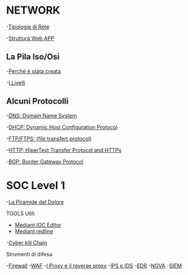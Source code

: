 # NETWORK

-[Tipologie di Rete](https://github.com/emanueletroiani/Network/edit/Tipologie-di-Rete/README.md)

-[Struttura Web APP](https://github.com/emanueletroiani/Network/blob/Struttura-Wep-APP/README.md)

## La Pila Iso/Osi
-[Perchè è stata creata](https://github.com/emanueletroiani/Network/tree/Pila-Iso/Osi)

-[I Livelli](https://github.com/emanueletroiani/Network/blob/I-Livelli/README.md)


## Alcuni Protocolli

-[DNS: Domain Name System](https://github.com/emanueletroiani/Network/blob/DNS-Domain-Name-System/README.md)

-[DHCP: Dynamic Host Configuration Protocol](https://github.com/emanueletroiani/Network/blob/DHCP-Dynamic-Host-Configuration-Protocol/README.md)

-[FTP/FTPS: (file transfert protocol)](https://github.com/emanueletroiani/Network/blob/FTP-(file-transfert-protocol)/README.md)

-[HTTP: HiperText Transfer Protocol and HTTPs](https://github.com/emanueletroiani/Network/edit/%23-HTTP-HiperText-Transfer-Protocol-and-HTTPs/README.md)

-[BGP: Border Gateway Protocol](https://github.com/emanueletroiani/Network/edit/BGP-Border-Gateway-Protocol/README.md)

# SOC Level 1

-[La Piramide del Dolore](https://github.com/emanueletroiani/Network/edit/La-Piramide-del-Dolore/README.md)

TOOLS Utili

- [Mediant IOC Editor](https://github.com/emanueletroiani/I-miei-studi/edit/Mediant-IOC-Editor/README.md)
- [Mediant redline](https://github.com/emanueletroiani/I-miei-studi/edit/Mediant-redline/README.md)

-[Cyber kill Chain](https://github.com/emanueletroiani/I-miei-studi/edit/Cyber-kill-Chain/README.md)

Strumenti di difesa

-[Firewall](https://github.com/emanueletroiani/I-miei-studi/edit/Firewall/README.md)
-[WAF](https://github.com/emanueletroiani/I-miei-studi/edit/WAF/README.md)
-[I Proxy e il reverse proxy](https://github.com/emanueletroiani/I-miei-studi/blob/I-Proxy-e-il-reverse-proxy/README.md)
-[IPS e IDS](https://github.com/emanueletroiani/I-miei-studi/edit/IPS-e-IDS/README.md)
-[EDR](https://github.com/emanueletroiani/I-miei-studi/blob/EDR/README.md)
-[NGVA](https://github.com/emanueletroiani/I-miei-studi/blob/NGAV/README.md)
-[SIEM](https://github.com/emanueletroiani/I-miei-studi/edit/SIEM/README.md)


